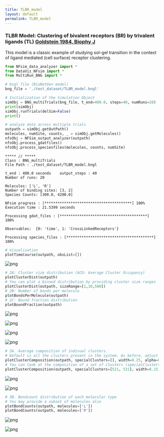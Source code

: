 ```yaml
---
title: TLBR_model
layout: default
permalink: TLBR_model
---
```

### TLBR Model: Clustering of bivalent receptors (BR) by trivalent ligands (TL) [Goldstein 1984, Biophy J](https://pubmed.ncbi.nlm.nih.gov/6204698/)
This model is a classic example of studying sol-gel transition in the context of ligand mediated (cell surface) receptor clustering. 


```python
from NFsim_data_analyzer import *
from DataViz_NFsim import * 
from MultiRun_BNG import * 

# bngl file (BioNetGen model) 
bng_file = './test_dataset/TLBR_model.bngl'

# Initialization of the Simulation Object
simObj = BNG_multiTrials(bng_file, t_end=400.0, steps=40, numRuns=20)
print(simObj)
simObj.runTrials(delSim=False)
print()

# analyze data across multiple trials
outpath = simObj.getOutPath()
molecules, numSite, counts, _ = simObj.getMolecules()
nfsObj = NFSim_output_analyzer(outpath)
nfsObj.process_gdatfiles()
nfsObj.process_speciesfiles(molecules, counts, numSite)
```

    
    ***** // ***** 
    Class : BNG_multiTrials
    File Path : ./test_dataset/TLBR_model.bngl
    
    t_end : 400.0 seconds 	 output_steps : 40
    Number of runs: 20
    
    Molecules: ['L', 'R']
    Number of binding sites: [3, 2]
    Species Counts: [300.0, 4200.0]
    
    NFsim progress : [****************************************] 100%
    Execution time : 21.5399 seconds
    
    Processing gdat_files : [****************************************] 100%
    
    Observables:  {0: 'time', 1: 'CrossLinkedReceptors'}
    
    Processing species_files : [****************************************] 100%



```python
# Visualization 
plotTimeCourse(outpath, obsList=[])
```


    
![png](output_2_0.png)
    



```python
# 2A: Cluster size distribution (ACO: Average Cluster Occupancy)
plotClusterDist(outpath)
# You can plot a binned distribution by providing cluster size ranges
plotClusterDist(outpath, sizeRange=[1,10,500])
# 2B: Number of bonds per molecule
plotBondsPerMolecule(outpath)
# 2C: Bound fraction distribution
plotBoundFraction(outpath)
```


    
![png](output_3_0.png)
    



    
![png](output_3_1.png)
    



    
![png](output_3_2.png)
    



    
![png](output_3_3.png)
    



```python
# 3A. Average composition of indivual clusters. 
# Default is all the clusters present in the system. As before, adjust width and transparency (alpha) for visual clarity.
plotClusterComposition(outpath, specialClusters=[], width=0.25, alpha=0.5)
# You can look at the composition of a set of clusters (specialClusters) also
plotClusterComposition(outpath, specialClusters=[521, 531], width=0.15, alpha=0.7)
```


    
![png](output_4_0.png)
    



    
![png](output_4_1.png)
    



```python
# 3B. Bondcount distribution of each molecular type 
# You may provide a subset of molecules also
plotBondCounts(outpath, molecules=['L'])
plotBondCounts(outpath, molecules=['R'])
```


    
![png](output_5_0.png)
    



    
![png](output_5_1.png)
    

